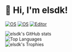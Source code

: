 # :wave: Hi, I'm elsdk!

[![OS](https://img.shields.io/badge/OS-macOS-informational?style=flat-square&logo=apple&logoColor=white)](https://en.wikipedia.org/wiki/MacOS)
[![OS](https://img.shields.io/badge/OS-Linux-informational?style=flat-square&logo=linux&logoColor=white)](https://en.wikipedia.org/wiki/Linux)
[![Editor](https://img.shields.io/badge/Editor-VSCode-blue?style=flat-square&logo=visual-studio-code&logoColor=white)](https://code.visualstudio.com/)

![elsdk's GitHub stats](https://github-readme-stats.vercel.app/api?username=elsdk&count_private=true&show_icons=true&theme=radical)
</br>
![Top Languages](https://github-readme-stats.vercel.app/api/top-langs/?username=elsdk&langs_count=10)
</br>
![elsdk's Trophies](https://github-profile-trophy.vercel.app/?username=elsdk&theme=nord&column=7)
